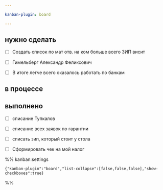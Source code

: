 ```yaml
---

kanban-plugin: board

---
```


## нужно сделать

- [ ] Создать список по мат отв. на ком больше всего ЗИП висит
- [ ] Гимельберг  Александр  Феликсович
- [ ] В итоге легче всего оказалось работать по банкам


## в процессе



## выполнено

- [ ] списание Тупкалов
- [ ] списание всех заявок по гарантии
- [ ] списать зип, который стоит у стола
- [ ] Сформировать чек на мой налог




%% kanban:settings
```
{"kanban-plugin":"board","list-collapse":[false,false,false],"show-checkboxes":true}
```
%%